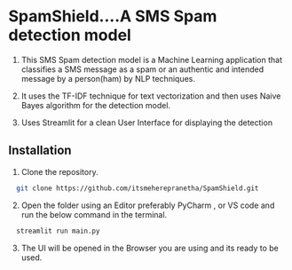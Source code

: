 # SpamShield....A SMS Spam detection model

1) This SMS Spam detection model is a Machine Learning application that classifies a SMS message as a spam or an authentic and intended message by a person(ham) by NLP techniques.

2) It uses the TF-IDF technique for text vectorization and then uses Naive Bayes algorithm for the detection model.

3) Uses Streamlit for a clean User Interface for displaying the detection

## Installation

1. Clone the repository.

```bash
  git clone https://github.com/itsmeherepranetha/SpamShield.git
```
2. Open the folder using an Editor preferably PyCharm , or VS code and run the below command in the terminal.
```bash
  streamlit run main.py
```
3. The UI will be opened in the Browser you are using and its ready to be used.
